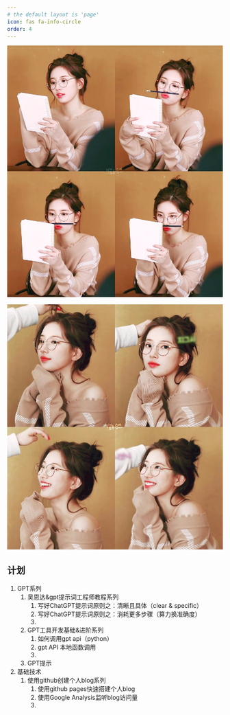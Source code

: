 ```yaml
---
# the default layout is 'page'
icon: fas fa-info-circle
order: 4
---
```


![裴秀智_1](/assets/image/demo.jpg)

![裴秀智_2](/assets/image/demo_2.jpg)

## 计划

1. GPT系列
    1. 吴恩达&gpt提示词工程师教程系列
        1. 写好ChatGPT提示词原则之：清晰且具体（clear & specific）
        2. 写好ChatGPT提示词原则之：消耗更多步骤（算力换准确度）
        3. 
    2. GPT工具开发基础&进阶系列
        1. 如何调用gpt api（python）
        2. gpt API 本地函数调用
        3. 
    3. GPT提示
2. 基础技术
    1. 使用github创建个人blog系列
        1. 使用github pages快速搭建个人blog
        2. 使用Google Analysis监听blog访问量
        3. 